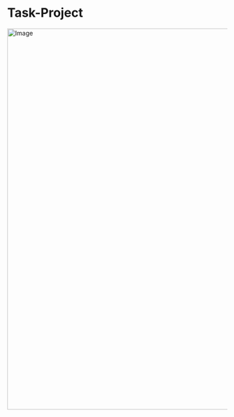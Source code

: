 # Task-Project
<img width="1891" height="873" alt="Image" src="https://github.com/user-attachments/assets/aa21b988-e230-448e-b34f-6cf6ddbc51fc" />
